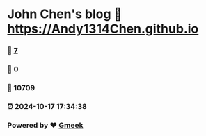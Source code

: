 # John Chen's blog :link: https://Andy1314Chen.github.io 
### :page_facing_up: [7](https://Andy1314Chen.github.io/tag.html) 
### :speech_balloon: 0 
### :hibiscus: 10709 
### :alarm_clock: 2024-10-17 17:34:38 
### Powered by :heart: [Gmeek](https://github.com/Meekdai/Gmeek)
